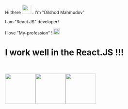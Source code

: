 Hi there <img src="https://camo.githubusercontent.com/e8e7b06ecf583bc040eb60e44eb5b8e0ecc5421320a92929ce21522dbc34c891/68747470733a2f2f6d656469612e67697068792e636f6d2f6d656469612f6876524a434c467a6361737252346961377a2f67697068792e676966" width="30px"> . I'm "Dilshod Mahmudov" <br>

I am "React.JS" developer! <br>

I love "My-profession" ! <img src="https://nuotraukos.mediakatalogas.lt/thumbs/heart-2487935_1280.png" style="width: 20px; height: 20px"> <br>

<h1>I work well in the React.JS !!!</h1><br><br>

<div style="display: flex; align-items: center;">
  <img src="https://element-software.co.uk/wp-content/uploads/2020/04/react.png" style="width: 100px; height: auto;">
  <img src="https://www.incomple.technology/assets/javascript.png" style="width: 100px; height: auto;">
  <img src="https://nuotraukos.mediakatalogas.lt/thumbs/heart-2487935_1280.png" style="width: 100px; height: 100px">
</div>
